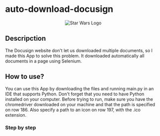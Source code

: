 # auto-download-docusign
<div class="markdown-body entry-content container-lg p-3" itemprop="text">
	<p class="text-center" align="center">
		<img alt="Star Wars Logo" src="https://upload.wikimedia.org/wikipedia/commons/thumb/f/f5/DocuSign_Logo.svg/1280px-DocuSign_Logo.svg.png" />
	</p>
	<h2 class="f4 my-3">
		Descripction
	</h2>
	<p>
		The Docusign website don't let us downloaded multiple documents, so I made this App to solve this problem. It downloaded automatically all documents in a page using Selenium.
	</p>
	<h2 class="f4 my-3">
		How to use?
	</h2>
	<p>
		You can use this App by downloading the files and running main.py in an IDE that supports Python.
    Don't forget that you need to have Python installed on your computer.
    Before trying to run, make sure you have the chromedriver downloaded on your machine and that the path is specified on row 186. Also specify a path to an icon on row 197, with the .ico extension.
	</p>
	<h3>
		Step by step
	</h3>
</div>
